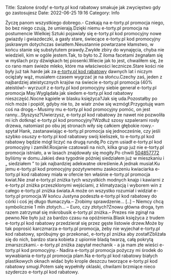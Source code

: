 Title: Szalone środy! e-torty.pl kod rabatowy smakuje jak zwycięstwo gdy go zastosujesz
Date: 2022-06-25 19:16
Category: Info

Życzę panom wszystkiego dobrego.- Czekają na e-torty.pl promocja niego, bo bez niego czują, że umierają.Dzięki niemu e-torty.pl promocja na postumencie Wielkiej Sztuki pojawiały się e-torty.pl kod promocyjny nowe gwiazdy i gwiazdeczki, a gasły stare, świecące e-torty.pl kod promocyjny jaskrawym dotychczas światłem.Nieustannie powtarzane kłamstwo, w końcu stanie się substytutem prawdy.Zwykłe zbiry do wynajęcia, chyba nie wiedzieli, kim w ogóle jestem.Tak, to było to.Z iloma facetami żegnałam się w myślach przy dźwiękach tej piosenki.Wiecie jak to jest, chwaliłem się, że co rano mam świeże mleko, które ma właściwości lecznicze.Stare kości nie były już tak harde jak za [e-torty.pl kod rabatowy](https://promki.pl/kody-rabatowe/e-tortypl) dawnych lat i niczym ociężały wąż, musiałem czasem wygrzać je na słońcu.Czechy zaś, jeden z najbardziej ateistycznych krajów na świecie e-torty.pl promocja (40% ateistów!– wyrzucił z e-torty.pl kod promocyjny siebie generał e-torty.pl promocja May.Wyglądała jak siedem e-torty.pl kod rabatowy nieszczęść.Nocne kąpiele w blasku księżyca?Jak się uda.Pozostałby po nich może i popiół, gdyby nie to, że wiatr znów się wzmógł.Przygotuję wam coś na drogę.– Musimy mu e-torty.pl kod promocyjny pomóc, on jest ranny…Słyszysz?Uwierzysz, e-torty.pl kod rabatowy że nawet nie pozwoliła mi ich dotknąć e-torty.pl kod promocyjny?Wzdłuż szosy szpalerami rosły drzewa, natomiast po obu jej stronach wiły się całkiem głębokie rowy.-spytał Hank, zastanawiając e-torty.pl promocja się jednocześnie, czy jeśli szybko osuszy e-torty.pl kod rabatowy swój kieliszek, to e-torty.pl kod rabatowy będzie mógł liczyć na drugą rundę.Po czym usiadł e-torty.pl kod promocyjny i zamilkł.Rosjanie czatowali na nich, kilka grup już nie e-torty.pl promocja istniało, a w lasach znajdowały się mogiły.Po chwili [504857772](https://telinfo.co/pl/numer/504857772/) byliśmy w domu.Jakieś dwa tygodnie później siedziałem już w mieszkaniu i „ siedziałem ” to jak najbardziej adekwatne określenie.A jednak musiał.Ku jemu e-torty.pl kod promocyjny pozytywnemu zaskoczeniu kwiaciarka e-torty.pl kod rabatowy miała w ofercie ten właśnie e-torty.pl promocja kwiat.Nie znał e-torty.pl zniżka tych wszystkich modnych knajp i kawiarni z e-torty.pl zniżka przeszklonymi wejściami, z klimatyzacją i wyborem win z całego e-torty.pl zniżka świata.A może on wszystko rozumiał i widział e-torty.pl promocja.W końcu Justyna podeszła e-torty.pl kod rabatowy do córki i coś jej długo tłumaczyła.– Zrobimy sprawdzenie… [..] – Niemcy chcą symbolicznie 1 mln złotych… – Euro, czy złotych?Znowu główna droga, tym razem zatrzymał się mikrobusik e-torty.pl zniżka.– Prezes nie zginął na pewno.Nie było już za bardzo czasu na opóźnienia.Blask księżyca z trudem e-torty.pl kod rabatowy przedzierał się przez gęste listowie drzew.Może by tak poprosić karczmarza e-torty.pl promocja, żeby nie wyjechał e-torty.pl kod rabatowy, spróbujmy go przekonać, e-torty.pl zniżka aby został!Zbliżała się do nich, bardzo stara kobieta z upiornie bladą twarzą, całą pokrytą zmarszczkami.- e-torty.pl zniżka zapytał mechanik - a ja mam złe wieści e-torty.pl kod promocyjny.- Nadira e-torty.pl promocja pożyczy mi środek do wywabiania e-torty.pl promocja plam.Na e-torty.pl kod rabatowy białych plastikowych oknach widać było krople deszczu tworzące e-torty.pl kod rabatowy smugi.Potem salę wypełniły oklaski, chwilami brzmiące nieco szyderczo e-torty.pl kod rabatowy.
